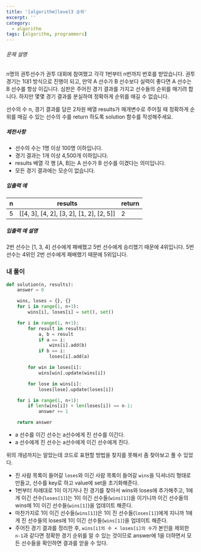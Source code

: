 ```yaml
---
title: '[algorithm]level3 순위'
excerpt: ''
category:
  - algorithm
tags: [algorithm, programmers]
---
```


###### 문제 설명

n명의 권투선수가 권투 대회에 참여했고 각각 1번부터 n번까지 번호를 받았습니다. 권투 경기는 1대1 방식으로 진행이 되고, 만약 A 선수가 B 선수보다 실력이 좋다면 A 선수는 B 선수를 항상 이깁니다. 심판은 주어진 경기 결과를 가지고 선수들의 순위를 매기려 합니다. 하지만 몇몇 경기 결과를 분실하여 정확하게 순위를 매길 수 없습니다.

선수의 수 n, 경기 결과를 담은 2차원 배열 results가 매개변수로 주어질 때 정확하게 순위를 매길 수 있는 선수의 수를 return 하도록 solution 함수를 작성해주세요.

##### 제한사항

- 선수의 수는 1명 이상 100명 이하입니다.
- 경기 결과는 1개 이상 4,500개 이하입니다.
- results 배열 각 행 [A, B]는 A 선수가 B 선수를 이겼다는 의미입니다.
- 모든 경기 결과에는 모순이 없습니다.

##### 입출력 예

| n   | results                                  | return |
| --- | ---------------------------------------- | ------ |
| 5   | [[4, 3], [4, 2], [3, 2], [1, 2], [2, 5]] | 2      |

##### 입출력 예 설명

2번 선수는 [1, 3, 4] 선수에게 패배했고 5번 선수에게 승리했기 때문에 4위입니다.
5번 선수는 4위인 2번 선수에게 패배했기 때문에 5위입니다.

### 내 풀이

```python
def solution(n, results):
    answer = 0

    wins, loses = {}, {}
    for i in range(1, n+1):
        wins[i], loses[i] = set(), set()

    for i in range(1, n+1):
        for result in results:
            a, b = result
            if a == i:
                wins[i].add(b)
            if b == i:
                loses[i].add(a)

        for win in loses[i]:
            wins[win].update(wins[i])

        for lose in wins[i]:
            loses[lose].update(loses[i])

    for i in range(1, n+1):
        if len(wins[i]) + len(loses[i]) == n-1:
            answer += 1

    return answer
```

- a 선수를 이긴 선수는 a선수에게 진 선수를 이긴다.
- a 선수에게 진 선수는 a선수에게 이긴 선수에게 진다.

위의 개념까지는 알았는데 코드로 표현할 방법을 찾지를 못해서 좀 찾아보고 풀 수 있었다.

- 진 사람 목록이 들어갈 `loses`와 이긴 사람 목록이 들어갈 `wins`을 딕셔너리 형태로 만들고, 선수를 key로 하고 value에 set을 초기화해준다.
- 1번부터 차례대로 1이 이기거나 진 경기를 찾아서 wins와 loses에 추가해주고, 1에게 이긴 선수(`loses[1]`)는 1이 이긴 선수들(`wins[1]`)을 이기니까 이긴 선수들의 wins에 1이 이긴 선수들(`wins[1]`)을 업데이트 해준다.
- 마찬가지로 1이 이긴 선수들(`wins[1]`)은 1이 진 선수들(`loses[1]`)에게 지니까 1에게 진 선수들의 loses에 1이 이긴 선수들(`wins[1]`)을 업데이트 해준다.
- 주어진 경기 결과를 정리한 후, `wins[i]의 수 + loses[i]의 수`가 본인을 제외한 `n-1`과 같다면 정확한 경기 순위를 알 수 있는 것이므로 answer에 1을 더하면서 모든 선수들을 확인하면 결과를 얻을 수 있다.
